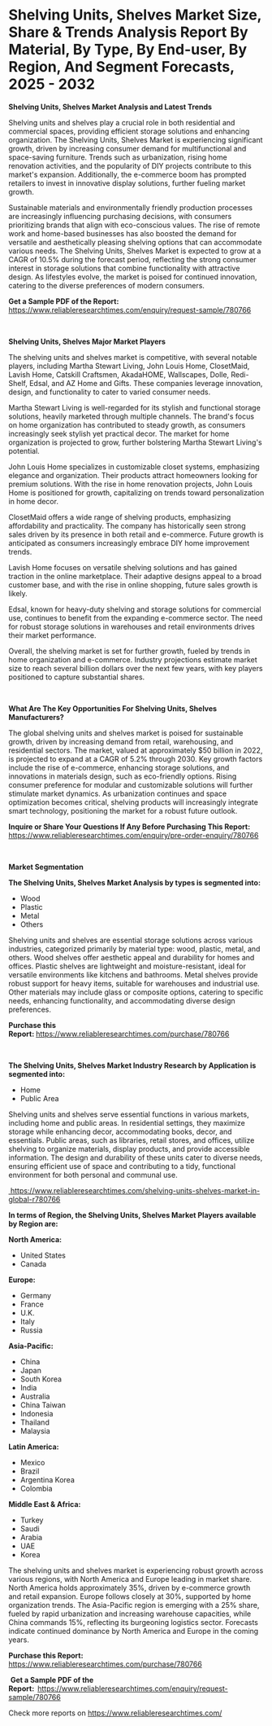 <p><h1>Shelving Units, Shelves Market Size, Share & Trends Analysis Report By Material, By Type, By End-user, By Region, And Segment Forecasts, 2025 - 2032</h1></p><p><strong>Shelving Units, Shelves Market Analysis and Latest Trends</strong></p>
<p><p>Shelving units and shelves play a crucial role in both residential and commercial spaces, providing efficient storage solutions and enhancing organization. The Shelving Units, Shelves Market is experiencing significant growth, driven by increasing consumer demand for multifunctional and space-saving furniture. Trends such as urbanization, rising home renovation activities, and the popularity of DIY projects contribute to this market's expansion. Additionally, the e-commerce boom has prompted retailers to invest in innovative display solutions, further fueling market growth.</p><p>Sustainable materials and environmentally friendly production processes are increasingly influencing purchasing decisions, with consumers prioritizing brands that align with eco-conscious values. The rise of remote work and home-based businesses has also boosted the demand for versatile and aesthetically pleasing shelving options that can accommodate various needs. The Shelving Units, Shelves Market is expected to grow at a CAGR of 10.5% during the forecast period, reflecting the strong consumer interest in storage solutions that combine functionality with attractive design. As lifestyles evolve, the market is poised for continued innovation, catering to the diverse preferences of modern consumers.</p></p>
<p><strong>Get a Sample PDF of the Report:&nbsp;</strong> <a href="https://www.reliableresearchtimes.com/enquiry/request-sample/780766?utm_campaign=3034&utm_medium=2&utm_source=Github&utm_content=ia&utm_term=05042025&utm_id=shelving-units-shelves">https://www.reliableresearchtimes.com/enquiry/request-sample/780766</a></p>
<p>&nbsp;</p>
<p><strong>Shelving Units, Shelves Major Market Players</strong></p>
<p><p>The shelving units and shelves market is competitive, with several notable players, including Martha Stewart Living, John Louis Home, ClosetMaid, Lavish Home, Catskill Craftsmen, AkadaHOME, Wallscapes, Dolle, Redi-Shelf, Edsal, and AZ Home and Gifts. These companies leverage innovation, design, and functionality to cater to varied consumer needs.</p><p>Martha Stewart Living is well-regarded for its stylish and functional storage solutions, heavily marketed through multiple channels. The brand's focus on home organization has contributed to steady growth, as consumers increasingly seek stylish yet practical decor. The market for home organization is projected to grow, further bolstering Martha Stewart Living's potential.</p><p>John Louis Home specializes in customizable closet systems, emphasizing elegance and organization. Their products attract homeowners looking for premium solutions. With the rise in home renovation projects, John Louis Home is positioned for growth, capitalizing on trends toward personalization in home decor.</p><p>ClosetMaid offers a wide range of shelving products, emphasizing affordability and practicality. The company has historically seen strong sales driven by its presence in both retail and e-commerce. Future growth is anticipated as consumers increasingly embrace DIY home improvement trends. </p><p>Lavish Home focuses on versatile shelving solutions and has gained traction in the online marketplace. Their adaptive designs appeal to a broad customer base, and with the rise in online shopping, future sales growth is likely.</p><p>Edsal, known for heavy-duty shelving and storage solutions for commercial use, continues to benefit from the expanding e-commerce sector. The need for robust storage solutions in warehouses and retail environments drives their market performance.</p><p>Overall, the shelving market is set for further growth, fueled by trends in home organization and e-commerce. Industry projections estimate market size to reach several billion dollars over the next few years, with key players positioned to capture substantial shares.</p></p>
<p>&nbsp;</p>
<p><strong>What Are The Key Opportunities For Shelving Units, Shelves Manufacturers?</strong></p>
<p><p>The global shelving units and shelves market is poised for sustainable growth, driven by increasing demand from retail, warehousing, and residential sectors. The market, valued at approximately $50 billion in 2022, is projected to expand at a CAGR of 5.2% through 2030. Key growth factors include the rise of e-commerce, enhancing storage solutions, and innovations in materials design, such as eco-friendly options. Rising consumer preference for modular and customizable solutions will further stimulate market dynamics. As urbanization continues and space optimization becomes critical, shelving products will increasingly integrate smart technology, positioning the market for a robust future outlook.</p></p>
<p><strong>Inquire or Share Your Questions If Any Before Purchasing This Report:</strong> <a href="https://www.reliableresearchtimes.com/enquiry/pre-order-enquiry/780766?utm_campaign=3034&utm_medium=2&utm_source=Github&utm_content=ia&utm_term=05042025&utm_id=shelving-units-shelves">https://www.reliableresearchtimes.com/enquiry/pre-order-enquiry/780766</a></p>
<p>&nbsp;</p>
<p><strong>Market Segmentation</strong></p>
<p><strong>The Shelving Units, Shelves Market Analysis by types is segmented into:</strong></p>
<p><ul><li>Wood</li><li>Plastic</li><li>Metal</li><li>Others</li></ul></p>
<p><p>Shelving units and shelves are essential storage solutions across various industries, categorized primarily by material type: wood, plastic, metal, and others. Wood shelves offer aesthetic appeal and durability for homes and offices. Plastic shelves are lightweight and moisture-resistant, ideal for versatile environments like kitchens and bathrooms. Metal shelves provide robust support for heavy items, suitable for warehouses and industrial use. Other materials may include glass or composite options, catering to specific needs, enhancing functionality, and accommodating diverse design preferences.</p></p>
<p><strong>Purchase this Report:&nbsp;</strong><a href="https://www.reliableresearchtimes.com/purchase/780766?utm_campaign=3034&utm_medium=2&utm_source=Github&utm_content=ia&utm_term=05042025&utm_id=shelving-units-shelves">https://www.reliableresearchtimes.com/purchase/780766</a></p>
<p>&nbsp;</p>
<p><strong>The Shelving Units, Shelves Market Industry Research by Application is segmented into:</strong></p>
<p><ul><li>Home</li><li>Public Area</li></ul></p>
<p><p>Shelving units and shelves serve essential functions in various markets, including home and public areas. In residential settings, they maximize storage while enhancing decor, accommodating books, decor, and essentials. Public areas, such as libraries, retail stores, and offices, utilize shelving to organize materials, display products, and provide accessible information. The design and durability of these units cater to diverse needs, ensuring efficient use of space and contributing to a tidy, functional environment for both personal and communal use.</p></p>
<p><a href="https://www.reliableresearchtimes.com/shelving-units-shelves-market-in-global-r780766?utm_campaign=3034&utm_medium=2&utm_source=Github&utm_content=ia&utm_term=05042025&utm_id=shelving-units-shelves">&nbsp;https://www.reliableresearchtimes.com/shelving-units-shelves-market-in-global-r780766</a></p>
<p><strong>In terms of Region, the Shelving Units, Shelves Market Players available by Region are:</strong></p>
<p>
    <p> <strong> North America: </strong>
        <ul>
            <li>United States</li>
            <li>Canada</li>
        </ul>
        </p> 
    <p> <strong> Europe: </strong>
        <ul>
            <li>Germany</li>
            <li>France</li>
            <li>U.K.</li>
            <li>Italy</li>
            <li>Russia</li>
        </ul>
        </p> 
    <p> <strong> Asia-Pacific: </strong>
        <ul>
            <li>China</li>
            <li>Japan</li>
            <li>South Korea</li>
            <li>India</li>
            <li>Australia</li>
            <li>China Taiwan</li>
            <li>Indonesia</li>
            <li>Thailand</li>
            <li>Malaysia</li>
        </ul>
        </p> 
    <p> <strong> Latin America: </strong>
        <ul>
            <li>Mexico</li>
            <li>Brazil</li>
            <li>Argentina Korea</li>
            <li>Colombia</li>
        </ul>
        </p> 
    <p> <strong> Middle East & Africa: </strong>
        <ul>
            <li>Turkey</li>
            <li>Saudi</li>
            <li>Arabia</li>
            <li>UAE</li>
            <li>Korea</li>
        </ul>
    </p>
    </p>
<p><p>The shelving units and shelves market is experiencing robust growth across various regions, with North America and Europe leading in market share. North America holds approximately 35%, driven by e-commerce growth and retail expansion. Europe follows closely at 30%, supported by home organization trends. The Asia-Pacific region is emerging with a 25% share, fueled by rapid urbanization and increasing warehouse capacities, while China commands 15%, reflecting its burgeoning logistics sector. Forecasts indicate continued dominance by North America and Europe in the coming years.</p></p>
<p><strong>Purchase this Report: </strong><a href="https://www.reliableresearchtimes.com/purchase/780766?utm_campaign=3034&utm_medium=2&utm_source=Github&utm_content=ia&utm_term=05042025&utm_id=shelving-units-shelves">https://www.reliableresearchtimes.com/purchase/780766</a></p>
<p>&nbsp;<strong>Get a Sample PDF of the Report:&nbsp;&nbsp;</strong><a href="https://www.reliableresearchtimes.com/enquiry/request-sample/780766?utm_campaign=3034&utm_medium=2&utm_source=Github&utm_content=ia&utm_term=05042025&utm_id=shelving-units-shelves">https://www.reliableresearchtimes.com/enquiry/request-sample/780766</a></p>
<p><strong></strong></p>
<p>Check more reports on <a href="https://www.reliableresearchtimes.com/?utm_campaign=3034&utm_medium=2&utm_source=Github&utm_content=ia&utm_term=05042025&utm_id=shelving-units-shelves">https://www.reliableresearchtimes.com/</a></p>